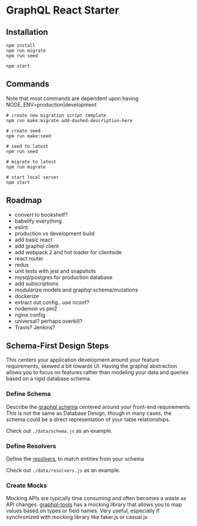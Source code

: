 # GraphQL React Starter

## Installation

```shell
npm install
npm run migrate
npm run seed

npm start
```

## Commands

Note that most commands are dependent upon having NODE_ENV=production|development

```shell
# create new migration script template
npm run make:migrate add-dashed-description-here

# create seed
npm run make:seed

# seed to latest
npm run seed

# migrate to latest
npm run migrate

# start local server 
npm start
```

## Roadmap

- convert to bookshelf?
- babelify everything
- eslint
- production vs development build
- add basic react 
- add graphql client 
- add webpack 2 and hot loader for clientside 
- react router 
- redux 
- unit tests with jest and snapshots
- mysql/postgres for production database
- add subscriptions
- modularize models and graphql schema/mutations
- dockerize
- extract out config.. use nconf?
- nodemon vs pm2
- nginx config
- universal? perhaps overkill?
- Travis? Jenkins?

## Schema-First Design Steps

This centers your application development around your feature requirements, skewed a bit towards UI. Having the graphql abstraction allows you to focus on features rather than modeling your data and queries based on a rigid database schema.

### Define Schema

Describe the [graphql schema](http://graphql.org/learn/schema/) centered around your front-end requirements. This is not the same as Database Design, though in many cases, the schema could be a direct representation of your table relationships.

Check out `./data/schema.js` as an example.

### Define Resolvers

Define the [resolvers](http://graphql.org/learn/execution/#root-fields-resolvers), to match entities from your schema

Check out `./data/resolvers.js` as an example.

### Create Mocks

Mocking APIs are typically time consuming and often becomes a waste as API changes. [graphql-tools](http://dev.apollodata.com/tools/graphql-tools/mocking.html) has a mocking library that allows you to map values based on types or field names. Very useful, especially if synchronized with mocking library like faker.js or casual.js 


